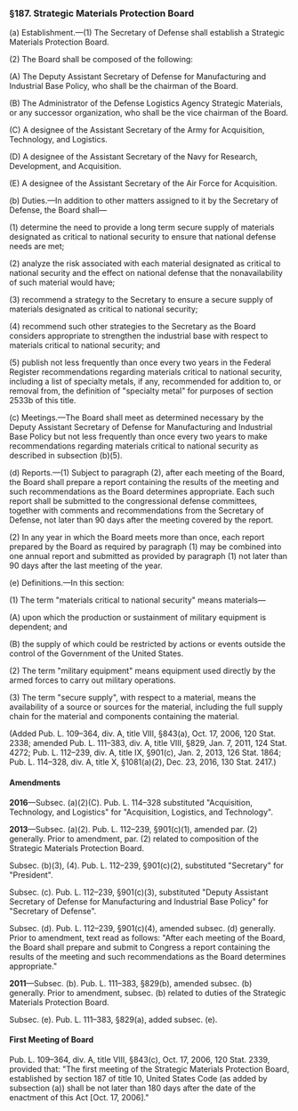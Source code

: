 ### §187. Strategic Materials Protection Board ###

(a) Establishment.—(1) The Secretary of Defense shall establish a Strategic Materials Protection Board.

(2) The Board shall be composed of the following:

(A) The Deputy Assistant Secretary of Defense for Manufacturing and Industrial Base Policy, who shall be the chairman of the Board.

(B) The Administrator of the Defense Logistics Agency Strategic Materials, or any successor organization, who shall be the vice chairman of the Board.

(C) A designee of the Assistant Secretary of the Army for Acquisition, Technology, and Logistics.

(D) A designee of the Assistant Secretary of the Navy for Research, Development, and Acquisition.

(E) A designee of the Assistant Secretary of the Air Force for Acquisition.

(b) Duties.—In addition to other matters assigned to it by the Secretary of Defense, the Board shall—

(1) determine the need to provide a long term secure supply of materials designated as critical to national security to ensure that national defense needs are met;

(2) analyze the risk associated with each material designated as critical to national security and the effect on national defense that the nonavailability of such material would have;

(3) recommend a strategy to the Secretary to ensure a secure supply of materials designated as critical to national security;

(4) recommend such other strategies to the Secretary as the Board considers appropriate to strengthen the industrial base with respect to materials critical to national security; and

(5) publish not less frequently than once every two years in the Federal Register recommendations regarding materials critical to national security, including a list of specialty metals, if any, recommended for addition to, or removal from, the definition of "specialty metal" for purposes of section 2533b of this title.

(c) Meetings.—The Board shall meet as determined necessary by the Deputy Assistant Secretary of Defense for Manufacturing and Industrial Base Policy but not less frequently than once every two years to make recommendations regarding materials critical to national security as described in subsection (b)(5).

(d) Reports.—(1) Subject to paragraph (2), after each meeting of the Board, the Board shall prepare a report containing the results of the meeting and such recommendations as the Board determines appropriate. Each such report shall be submitted to the congressional defense committees, together with comments and recommendations from the Secretary of Defense, not later than 90 days after the meeting covered by the report.

(2) In any year in which the Board meets more than once, each report prepared by the Board as required by paragraph (1) may be combined into one annual report and submitted as provided by paragraph (1) not later than 90 days after the last meeting of the year.

(e) Definitions.—In this section:

(1) The term "materials critical to national security" means materials—

(A) upon which the production or sustainment of military equipment is dependent; and

(B) the supply of which could be restricted by actions or events outside the control of the Government of the United States.

(2) The term "military equipment" means equipment used directly by the armed forces to carry out military operations.

(3) The term "secure supply", with respect to a material, means the availability of a source or sources for the material, including the full supply chain for the material and components containing the material.

(Added Pub. L. 109–364, div. A, title VIII, §843(a), Oct. 17, 2006, 120 Stat. 2338; amended Pub. L. 111–383, div. A, title VIII, §829, Jan. 7, 2011, 124 Stat. 4272; Pub. L. 112–239, div. A, title IX, §901(c), Jan. 2, 2013, 126 Stat. 1864; Pub. L. 114–328, div. A, title X, §1081(a)(2), Dec. 23, 2016, 130 Stat. 2417.)

#### Amendments ####

**2016**—Subsec. (a)(2)(C). Pub. L. 114–328 substituted "Acquisition, Technology, and Logistics" for "Acquisition, Logistics, and Technology".

**2013**—Subsec. (a)(2). Pub. L. 112–239, §901(c)(1), amended par. (2) generally. Prior to amendment, par. (2) related to composition of the Strategic Materials Protection Board.

Subsec. (b)(3), (4). Pub. L. 112–239, §901(c)(2), substituted "Secretary" for "President".

Subsec. (c). Pub. L. 112–239, §901(c)(3), substituted "Deputy Assistant Secretary of Defense for Manufacturing and Industrial Base Policy" for "Secretary of Defense".

Subsec. (d). Pub. L. 112–239, §901(c)(4), amended subsec. (d) generally. Prior to amendment, text read as follows: "After each meeting of the Board, the Board shall prepare and submit to Congress a report containing the results of the meeting and such recommendations as the Board determines appropriate."

**2011**—Subsec. (b). Pub. L. 111–383, §829(b), amended subsec. (b) generally. Prior to amendment, subsec. (b) related to duties of the Strategic Materials Protection Board.

Subsec. (e). Pub. L. 111–383, §829(a), added subsec. (e).

#### First Meeting of Board ####

Pub. L. 109–364, div. A, title VIII, §843(c), Oct. 17, 2006, 120 Stat. 2339, provided that: "The first meeting of the Strategic Materials Protection Board, established by section 187 of title 10, United States Code (as added by subsection (a)) shall be not later than 180 days after the date of the enactment of this Act [Oct. 17, 2006]."